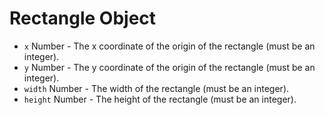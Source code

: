 # Rectangle Object

- `x` Number - The x coordinate of the origin of the rectangle (must be an integer).
- `y` Number - The y coordinate of the origin of the rectangle (must be an integer).
- `width` Number - The width of the rectangle (must be an integer).
- `height` Number - The height of the rectangle (must be an integer).
